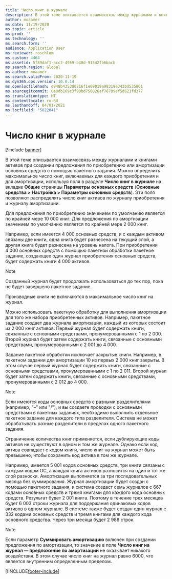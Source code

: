 ```yaml
---
title: Число книг в журнале
description: В этой теме описывается взаимосвязь между журналами и книгами активов при создании предложения по приобретению или амортизации основных средств с помощью пакетного задания. Можно определить максимальное число книг, включаемых для каждого приобретения и для амортизации.
author: moaamer
ms.date: 11/19/2020
ms.topic: article
ms.prod: ''
ms.technology: ''
ms.search.form: ''
audience: Application User
ms.reviewer: roschlom
ms.custom: 4464
ms.assetid: 5f89daf1-acc2-4959-b48d-91542fb6bacb
ms.search.region: Global
ms.author: moaamer
ms.search.validFrom: 2020-11-19
ms.dyn365.ops.version: 10.0.14
ms.openlocfilehash: e948b4353d0216f1e09019a98319e343bd535861
ms.sourcegitcommit: 0e8db169c3f90bd750826af76709ef5d621fd377
ms.translationtype: HT
ms.contentlocale: ru-RU
ms.lasthandoff: 04/01/2021
ms.locfileid: "5822041"
---
```

# <a name="number-of-books-per-journal"></a>Число книг в журнале

[!include [banner](../includes/banner.md)]

В этой теме описывается взаимосвязь между журналами и книгами активов при создании предложения по приобретению или амортизации основных средств с помощью пакетного задания. Можно определить максимальное число книг, включаемых для каждого приобретения и для амортизации, используя поля в разделе **Число книг в журнале** на вкладке **Общие** страницы **Параметры основных средств** (**Основные средства \> Настройка \> Параметры основных средств**). Эти поля позволяют распределять число книг активов по журналу приобретения и журналу амортизации.

Для предложения по приобретению значением по умолчанию является по крайней мере 10 000 книг. Для предложения по амортизации значением по умолчанию является по крайней мере 2 000 книг.

Например, если имеется 4 000 основных средств, и с каждым активом связаны две книги, одна книга будет разнесена на текущий слой, а другая книга будет разнесена на уровень налога. При приобретении 4 000 основных средств с помощью пакетной обработки пакетное задание, создающее один журнал приобретения основных средств, будет содержать книги 4 000 активов.

> [!NOTE]
> Созданный журнал будет продолжать использоваться до тех пор, пока не будет завершено пакетное задание.
>
> Производные книги не включаются в максимальное число книг на журнал.

Можно использовать пакетную обработку для выполнения амортизации для того же набора приобретенных активов. Например, пакетное задание создает два журнала амортизации, каждый из которых состоит из 2 000 книг активов. Первый журнал будет содержать книги, связанные с основными средствами, пронумерованными с 1 по 2 000. Второй журнал будет затем содержать книги, связанные с основными средствами, пронумерованными с 2 001 до 4 000.

Задание пакетной обработки исключает закрытые книги. Например, в пакетном задании для амортизации 10 из первых 2 000 книг закрыты. В этом случае первый журнал будет содержать книги, связанные с основными средствами, пронумерованными с 1 по 2 011. Второй журнал будет затем содержать книги, связанные с основными средствами, пронумерованными с 2 012 до 4 000.

> [!NOTE]
> Если имеются коды основных средств с разными разделителями (например, "–" или "/"), и вы создаете проводки с основными средствами в пакетных заданиях, необходимо выполнить отдельное пакетное задание для каждого типа разделителя. Система не может обрабатывать разные разделители в пределах одного пакетного задания.

Ограничение количества книг применяется, если дублирующие коды активов не существуют в одном и том же журнале. Однако если код актива совпадает с кодом книги, число книг на журнал может быть превышено, чтобы сохранить код актива в том же журнале.

Например, имеется 5 001 кодов основных средств, три книги связаны с каждым кодом ОС, а каждая книга активов разносится на один и тот же слой разноски. Амортизация выполняется за три последовательных месяца без суммирования.  Журнал амортизации будет создан с помощью пакетного задания, и система создаст семь журналов с 667 кодами основных средств и тремя книгами для каждого кода основных средств. Результат будет 2 001 книга. Поэтому в течение трех месяцев будет 6 003 строки журнала для поддержания одинаковых кодов активов в одном журнале. В системе также будет создан один журнал с 332 кодами основных средств и тремя книгами для каждого кода основного средства. Через три месяца будет 2 988 строк.

> [!NOTE] 
> Если параметр **Суммировать амортизацию** включен при создании предложения по амортизации, то значение в поле **Число книг на журнал — предложение по амортизации** не оказывает никакого воздействия. В этом случае число книг на журнал равно 6000, что является внутренним определенным пределом.


[!INCLUDE[footer-include](../../includes/footer-banner.md)]
